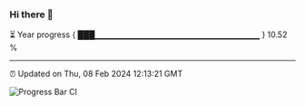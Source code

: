 ### Hi there 👋

⏳ Year progress { ███▁▁▁▁▁▁▁▁▁▁▁▁▁▁▁▁▁▁▁▁▁▁▁▁▁▁▁ } 10.52 %

---

⏰ Updated on Thu, 08 Feb 2024 12:13:21 GMT

![Progress Bar CI](https://github.com/Shyam-Makwana/GitHub-Actions-Demo/workflows/Progress%20Bar%20CI/badge.svg)
